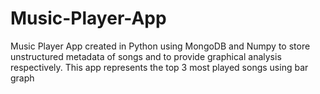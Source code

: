 # Music-Player-App
Music Player App created in Python using MongoDB and Numpy to store unstructured metadata of songs and to provide graphical analysis respectively. This app represents the top 3 most played songs using bar graph
